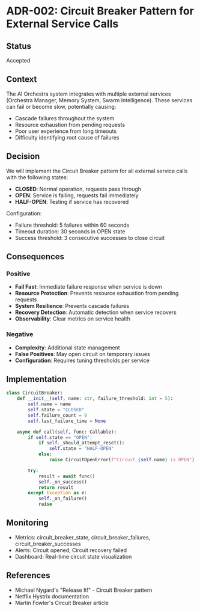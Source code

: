 # ADR-002: Circuit Breaker Pattern for External Service Calls

## Status

Accepted

## Context

The AI Orchestra system integrates with multiple external services (Orchestra Manager, Memory System, Swarm Intelligence). These services can fail or become slow, potentially causing:

- Cascade failures throughout the system
- Resource exhaustion from pending requests
- Poor user experience from long timeouts
- Difficulty identifying root cause of failures

## Decision

We will implement the Circuit Breaker pattern for all external service calls with the following states:

- **CLOSED**: Normal operation, requests pass through
- **OPEN**: Service is failing, requests fail immediately
- **HALF-OPEN**: Testing if service has recovered

Configuration:

- Failure threshold: 5 failures within 60 seconds
- Timeout duration: 30 seconds in OPEN state
- Success threshold: 3 consecutive successes to close circuit

## Consequences

### Positive

- **Fail Fast**: Immediate failure response when service is down
- **Resource Protection**: Prevents resource exhaustion from pending requests
- **System Resilience**: Prevents cascade failures
- **Recovery Detection**: Automatic detection when service recovers
- **Observability**: Clear metrics on service health

### Negative

- **Complexity**: Additional state management
- **False Positives**: May open circuit on temporary issues
- **Configuration**: Requires tuning thresholds per service

## Implementation

```python
class CircuitBreaker:
    def __init__(self, name: str, failure_threshold: int = 5):
        self.name = name
        self.state = "CLOSED"
        self.failure_count = 0
        self.last_failure_time = None

    async def call(self, func: Callable):
        if self.state == "OPEN":
            if self._should_attempt_reset():
                self.state = "HALF-OPEN"
            else:
                raise CircuitOpenError(f"Circuit {self.name} is OPEN")

        try:
            result = await func()
            self._on_success()
            return result
        except Exception as e:
            self._on_failure()
            raise
```

## Monitoring

- Metrics: circuit_breaker_state, circuit_breaker_failures, circuit_breaker_successes
- Alerts: Circuit opened, Circuit recovery failed
- Dashboard: Real-time circuit state visualization

## References

- Michael Nygard's "Release It!" - Circuit Breaker pattern
- Netflix Hystrix documentation
- Martin Fowler's Circuit Breaker article
